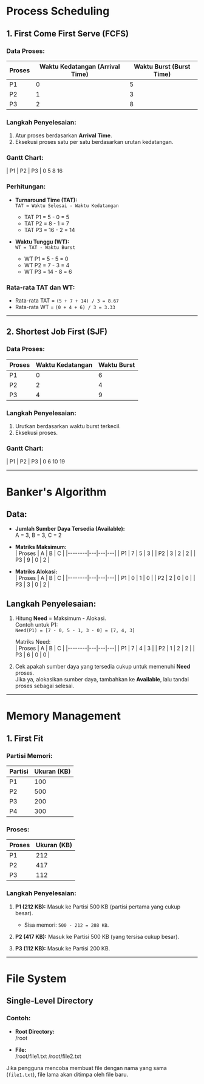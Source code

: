 # **Process Scheduling**

## **1. First Come First Serve (FCFS)**

### **Data Proses:**
| Proses | Waktu Kedatangan (Arrival Time) | Waktu Burst (Burst Time) |
|--------|--------------------------------|--------------------------|
| P1     | 0                              | 5                        |
| P2     | 1                              | 3                        |
| P3     | 2                              | 8                        |

### **Langkah Penyelesaian:**
1. Atur proses berdasarkan **Arrival Time**.
2. Eksekusi proses satu per satu berdasarkan urutan kedatangan.

### **Gantt Chart:**  
| P1 | P2 | P3 | 
0 5 8 16


### **Perhitungan:**
- **Turnaround Time (TAT):**  
  `TAT = Waktu Selesai - Waktu Kedatangan`  
  - TAT P1 = 5 - 0 = 5  
  - TAT P2 = 8 - 1 = 7  
  - TAT P3 = 16 - 2 = 14  

- **Waktu Tunggu (WT):**  
  `WT = TAT - Waktu Burst`  
  - WT P1 = 5 - 5 = 0  
  - WT P2 = 7 - 3 = 4  
  - WT P3 = 14 - 8 = 6  

### **Rata-rata TAT dan WT:**
- Rata-rata TAT = `(5 + 7 + 14) / 3 = 8.67`  
- Rata-rata WT = `(0 + 4 + 6) / 3 = 3.33`

---

## **2. Shortest Job First (SJF)**

### **Data Proses:**
| Proses | Waktu Kedatangan | Waktu Burst |
|--------|------------------|-------------|
| P1     | 0                | 6           |
| P2     | 2                | 4           |
| P3     | 4                | 9           |

### **Langkah Penyelesaian:**
1. Urutkan berdasarkan waktu burst terkecil.
2. Eksekusi proses.

### **Gantt Chart:**  
| P1 | P2 | P3 | 0 6 10 19


---

# **Banker's Algorithm**

## **Data:**
- **Jumlah Sumber Daya Tersedia (Available):**  
  A = 3, B = 3, C = 2  

- **Matriks Maksimum:**  
  | Proses | A | B | C |
  |--------|---|---|---|
  | P1     | 7 | 5 | 3 |
  | P2     | 3 | 2 | 2 |
  | P3     | 9 | 0 | 2 |

- **Matriks Alokasi:**  
  | Proses | A | B | C |
  |--------|---|---|---|
  | P1     | 0 | 1 | 0 |
  | P2     | 2 | 0 | 0 |
  | P3     | 3 | 0 | 2 |

## **Langkah Penyelesaian:**
1. Hitung **Need** = Maksimum - Alokasi.  
   Contoh untuk P1:  
   `Need(P1) = [7 - 0, 5 - 1, 3 - 0] = [7, 4, 3]`  

   Matriks Need:  
   | Proses | A | B | C |
   |--------|---|---|---|
   | P1     | 7 | 4 | 3 |
   | P2     | 1 | 2 | 2 |
   | P3     | 6 | 0 | 0 |

2. Cek apakah sumber daya yang tersedia cukup untuk memenuhi **Need** proses.  
   Jika ya, alokasikan sumber daya, tambahkan ke **Available**, lalu tandai proses sebagai selesai.

---

# **Memory Management**

## **1. First Fit**

### **Partisi Memori:**
| Partisi | Ukuran (KB) |
|---------|-------------|
| P1      | 100         |
| P2      | 500         |
| P3      | 200         |
| P4      | 300         |

### **Proses:**
| Proses | Ukuran (KB) |
|--------|-------------|
| P1     | 212         |
| P2     | 417         |
| P3     | 112         |

### **Langkah Penyelesaian:**
1. **P1 (212 KB):** Masuk ke Partisi 500 KB (partisi pertama yang cukup besar).  
   - Sisa memori: `500 - 212 = 288 KB`.

2. **P2 (417 KB):** Masuk ke Partisi 500 KB (yang tersisa cukup besar).  

3. **P3 (112 KB):** Masuk ke Partisi 200 KB.  

---

# **File System**

## **Single-Level Directory**

### **Contoh:**
- **Root Directory:**  
/root


- **File:**  
/root/file1.txt /root/file2.txt


Jika pengguna mencoba membuat file dengan nama yang sama (`file1.txt`), file lama akan ditimpa oleh file baru.


